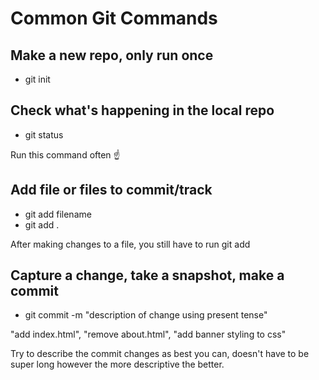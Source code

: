 # Common Git Commands

## Make a new repo, only run once
- git init

## Check what's happening in the local repo
- git status

Run this command often ☝️

## Add file or files to commit/track
- git add filename
- git add .

After making changes to a file, you still have to run git add

## Capture a change, take a snapshot, make a commit

- git commit -m "description of change using present tense"

"add index.html", "remove about.html", "add banner styling to css"

Try to describe the commit changes as best you can, doesn't have to be super long however the more descriptive the better.

